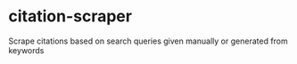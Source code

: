 # citation-scraper
Scrape citations based on search queries given manually or generated from keywords
